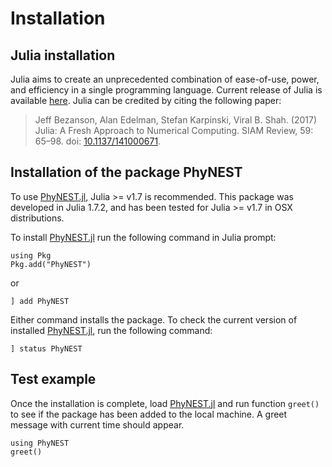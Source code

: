 # Installation

## Julia installation
Julia aims to create an unprecedented combination of ease-of-use, power, and efficiency in a single programming language. Current release of Julia is available [here](https://julialang.org/downloads/). Julia can be credited by citing the following paper:
>Jeff Bezanson, Alan Edelman, Stefan Karpinski, Viral B. Shah. (2017) Julia: A Fresh Approach to Numerical Computing. SIAM Review, 59: 65–98. doi: [10.1137/141000671](10.1137/141000671).

## Installation of the package PhyNEST
To use [PhyNEST.jl](https://github.com/sungsik-kong/PhyNEST.jl), Julia >= v1.7 is recommended. This package was developed in Julia 1.7.2, and has been tested for Julia >= v1.7 in OSX distributions.

To install [PhyNEST.jl](https://github.com/sungsik-kong/PhyNEST.jl) run the following command in Julia prompt:
```@julia
using Pkg
Pkg.add("PhyNEST")
```
or
```@julia install
] add PhyNEST
```
Either command installs the package. To check the current version of installed [PhyNEST.jl](https://github.com/sungsik-kong/PhyNEST.jl), run the following command:
```@julia
] status PhyNEST
```
## Test example
Once the installation is complete, load [PhyNEST.jl](https://github.com/sungsik-kong/PhyNEST.jl) and run function `greet()` to see if the package has been added to the local machine. A greet message with current time should appear.
```@repl install
using PhyNEST
greet()
```